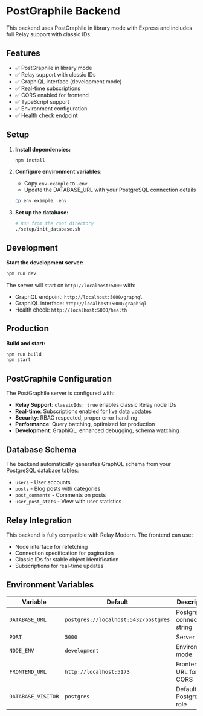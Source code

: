 # PostGraphile Backend

This backend uses PostGraphile in library mode with Express and includes full Relay support with classic IDs.

## Features

- ✅ PostGraphile in library mode
- ✅ Relay support with classic IDs
- ✅ GraphiQL interface (development mode)
- ✅ Real-time subscriptions
- ✅ CORS enabled for frontend
- ✅ TypeScript support
- ✅ Environment configuration
- ✅ Health check endpoint

## Setup

1. **Install dependencies:**
   ```bash
   npm install
   ```

2. **Configure environment variables:**
   - Copy `env.example` to `.env`
   - Update the DATABASE_URL with your PostgreSQL connection details
   ```bash
   cp env.example .env
   ```

3. **Set up the database:**
   ```bash
   # Run from the root directory
   ./setup/init_database.sh
   ```

## Development

**Start the development server:**
```bash
npm run dev
```

The server will start on `http://localhost:5000` with:
- GraphQL endpoint: `http://localhost:5000/graphql`
- GraphiQL interface: `http://localhost:5000/graphiql`
- Health check: `http://localhost:5000/health`

## Production

**Build and start:**
```bash
npm run build
npm start
```

## PostGraphile Configuration

The PostGraphile server is configured with:

- **Relay Support**: `classicIds: true` enables classic Relay node IDs
- **Real-time**: Subscriptions enabled for live data updates
- **Security**: RBAC respected, proper error handling
- **Performance**: Query batching, optimized for production
- **Development**: GraphiQL, enhanced debugging, schema watching

## Database Schema

The backend automatically generates GraphQL schema from your PostgreSQL database tables:

- `users` - User accounts
- `posts` - Blog posts with categories
- `post_comments` - Comments on posts
- `user_post_stats` - View with user statistics

## Relay Integration

This backend is fully compatible with Relay Modern. The frontend can use:

- Node interface for refetching
- Connection specification for pagination
- Classic IDs for stable object identification
- Subscriptions for real-time updates

## Environment Variables

| Variable | Default | Description |
|----------|---------|-------------|
| `DATABASE_URL` | `postgres://localhost:5432/postgres` | PostgreSQL connection string |
| `PORT` | `5000` | Server port |
| `NODE_ENV` | `development` | Environment mode |
| `FRONTEND_URL` | `http://localhost:5173` | Frontend URL for CORS |
| `DATABASE_VISITOR` | `postgres` | Default PostgreSQL role |
